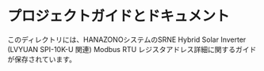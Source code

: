 # プロジェクトガイドとドキュメント

このディレクトリには、HANAZONOシステムのSRNE Hybrid Solar Inverter (LVYUAN SPI-10K-U 関連) Modbus RTU レジスタアドレス詳細に関するガイドが保存されています。
